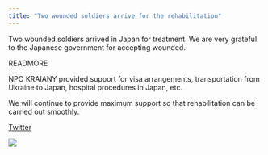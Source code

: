 ```yaml
---
title: "Two wounded soldiers arrive for the rehabilitation"
---
```


Two wounded soldiers arrived in Japan for treatment. We are very grateful to the Japanese government for accepting wounded.

READMORE

NPO KRAIANY provided support for visa arrangements, transportation from Ukraine to Japan, hospital procedures in Japan, etc.

We will continue to provide maximum support so that rehabilitation can be carried out smoothly.

[Twitter](https://twitter.com/NPO_KRAIANY/status/1666947834971852800)

![](news/2023-06-09-rehabilitation.jpeg)